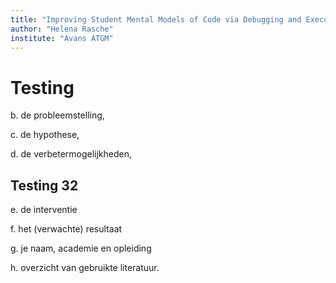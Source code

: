 ```yaml
---
title: "Improving Student Mental Models of Code via Debugging and Execution Tracing"
author: "Helena Rasche"
institute: "Avans ATGM"
---
```



# Testing
b. de probleemstelling,

c. de hypothese,

d. de verbetermogelijkheden,

## Testing 32

e. de interventie

f. het (verwachte) resultaat

g. je naam, academie en opleiding

h. overzicht van gebruikte literatuur.
